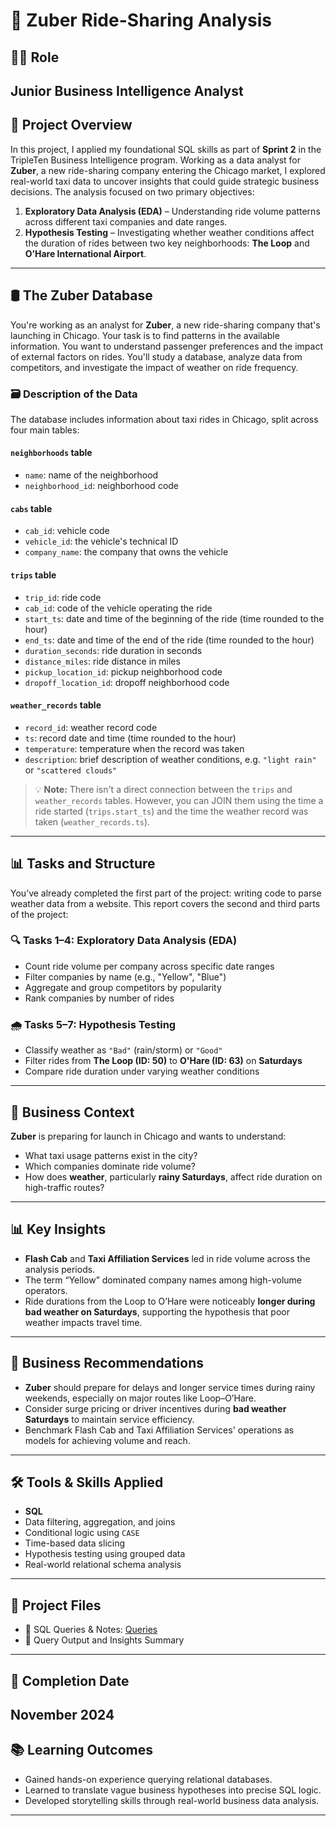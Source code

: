 # 🚖 Zuber Ride-Sharing Analysis

## 🧑‍🎓 Role
**Junior Business Intelligence Analyst**
---
## 📌 Project Overview
In this project, I applied my foundational SQL skills as part of **Sprint 2** in the TripleTen Business Intelligence program. Working as a data analyst for **Zuber**, a new ride-sharing company entering the Chicago market, I explored real-world taxi data to uncover insights that could guide strategic business decisions.
The analysis focused on two primary objectives:
1. **Exploratory Data Analysis (EDA)** – Understanding ride volume patterns across different taxi companies and date ranges.
2. **Hypothesis Testing** – Investigating whether weather conditions affect the duration of rides between two key neighborhoods: **The Loop** and **O’Hare International Airport**.
---
## 🛢️ The Zuber Database
You're working as an analyst for **Zuber**, a new ride-sharing company that's launching in Chicago. Your task is to find patterns in the available information. You want to understand passenger preferences and the impact of external factors on rides.
You'll study a database, analyze data from competitors, and investigate the impact of weather on ride frequency.
### 🗃️ Description of the Data
The database includes information about taxi rides in Chicago, split across four main tables:
#### `neighborhoods` table
- `name`: name of the neighborhood  
- `neighborhood_id`: neighborhood code  
#### `cabs` table
- `cab_id`: vehicle code  
- `vehicle_id`: the vehicle's technical ID  
- `company_name`: the company that owns the vehicle  
#### `trips` table
- `trip_id`: ride code  
- `cab_id`: code of the vehicle operating the ride  
- `start_ts`: date and time of the beginning of the ride (time rounded to the hour)  
- `end_ts`: date and time of the end of the ride (time rounded to the hour)  
- `duration_seconds`: ride duration in seconds  
- `distance_miles`: ride distance in miles  
- `pickup_location_id`: pickup neighborhood code  
- `dropoff_location_id`: dropoff neighborhood code  
#### `weather_records` table
- `record_id`: weather record code  
- `ts`: record date and time (time rounded to the hour)  
- `temperature`: temperature when the record was taken  
- `description`: brief description of weather conditions, e.g. `"light rain"` or `"scattered clouds"`  
> 💡 **Note:** There isn't a direct connection between the `trips` and `weather_records` tables. However, you can JOIN them using the time a ride started (`trips.start_ts`) and the time the weather record was taken (`weather_records.ts`).
---
## 📊 Tasks and Structure
You’ve already completed the first part of the project: writing code to parse weather data from a website. This report covers the second and third parts of the project:
### 🔍 Tasks 1–4: Exploratory Data Analysis (EDA)
- Count ride volume per company across specific date ranges
- Filter companies by name (e.g., "Yellow", "Blue")
- Aggregate and group competitors by popularity
- Rank companies by number of rides
### 🌧️ Tasks 5–7: Hypothesis Testing
- Classify weather as `"Bad"` (rain/storm) or `"Good"`
- Filter rides from **The Loop (ID: 50)** to **O'Hare (ID: 63)** on **Saturdays**
- Compare ride duration under varying weather conditions
---
## 🧠 Business Context
**Zuber** is preparing for launch in Chicago and wants to understand:
- What taxi usage patterns exist in the city?
- Which companies dominate ride volume?
- How does **weather**, particularly **rainy Saturdays**, affect ride duration on high-traffic routes?
---
## 📊 Key Insights
- **Flash Cab** and **Taxi Affiliation Services** led in ride volume across the analysis periods.
- The term “Yellow” dominated company names among high-volume operators.
- Ride durations from the Loop to O’Hare were noticeably **longer during bad weather on Saturdays**, supporting the hypothesis that poor weather impacts travel time.
---
## 💼 Business Recommendations
- **Zuber** should prepare for delays and longer service times during rainy weekends, especially on major routes like Loop–O’Hare.
- Consider surge pricing or driver incentives during **bad weather Saturdays** to maintain service efficiency.
- Benchmark Flash Cab and Taxi Affiliation Services' operations as models for achieving volume and reach.
---
## 🛠️ Tools & Skills Applied
- **SQL**  
- Data filtering, aggregation, and joins  
- Conditional logic using `CASE`  
- Time-based data slicing  
- Hypothesis testing using grouped data  
- Real-world relational schema analysis
---
## 📁 Project Files
- 📄 SQL Queries & Notes: [Queries](https://tripleten.com/trainer/bi-analyst/lesson/32ddb20e-3ada-4aea-88d7-3ba42f2bd09c/task/d102902d-9759-41d6-8121-d35db6e9b511/)
- 🧾 Query Output and Insights Summary
---
## 📅 Completion Date
**November 2024**
---
## 📚 Learning Outcomes
- Gained hands-on experience querying relational databases.
- Learned to translate vague business hypotheses into precise SQL logic.
- Developed storytelling skills through real-world business data analysis.
---
